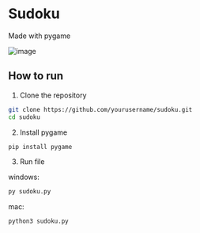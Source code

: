# Sudoku
Made with pygame

![image](https://github.com/user-attachments/assets/ad8d161f-b7e8-498e-beb1-d84dd691c90d)

## How to run

1. Clone the repository
```bash
git clone https://github.com/yourusername/sudoku.git
cd sudoku
```

2. Install pygame
```bash
pip install pygame
```

3. Run file
   
windows:
```bash
py sudoku.py
```
mac: 
```bash
python3 sudoku.py
```

